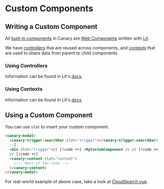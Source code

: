 # Custom Components

## Writing a Custom Component

All [built-in components](https://github.com/fastrepl/canary/tree/main/js/packages/web/src/components) in Canary are [Web Components](https://developer.mozilla.org/en-US/docs/Web/Web_Components) written with [Lit](https://lit.dev/).

We have [controllers](https://github.com/fastrepl/canary/blob/main/js/packages/web/src/controllers.ts) that are reused across components, and [contexts](https://github.com/fastrepl/canary/blob/main/js/packages/web/src/contexts.ts) that are used to share data from parent to child components.

### Using Controllers

Information can be found in Lit's [docs](https://lit.dev/docs/composition/controllers/).

### Using Contexts

Information can be found in Lit's [docs](https://lit.dev/docs/composition/context/).

## Using a Custom Component

You can use `slot` to insert your custom component.

```html
<canary-modal>
  <canary-trigger-searchbar slot="trigger"></canary-trigger-searchbar> // [!code
  --]
  <div slot="trigger">// [!code ++] <MyCustomComponent /> // [!code ++]</div>
  // [!code ++]
  <canary-content slot="content">
    <!-- Rest of the code -->
  </canary-content>
</canary-modal>
```

For real-world example of above case, take a look at [CloudSearch.vue](https://github.com/fastrepl/canary/blob/main/js/apps/docs/components/CloudSearch.vue).
